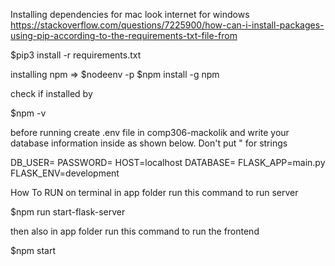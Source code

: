 Installing dependencies for mac look internet for windows
https://stackoverflow.com/questions/7225900/how-can-i-install-packages-using-pip-according-to-the-requirements-txt-file-from

$pip3 install -r requirements.txt

installing npm =>
$nodeenv -p
$npm install -g npm

check if installed by

$npm -v

before running create .env file in comp306-mackolik and write your database information inside as shown below. Don't put " for strings

DB_USER=<yourdatabaseusername>
PASSWORD=<yourpassword>
HOST=localhost
DATABASE=<databasename>
FLASK_APP=main.py
FLASK_ENV=development


How To RUN
on terminal in app folder run this command to run server

$npm run start-flask-server

then also in app folder run this command to run the frontend

$npm start
